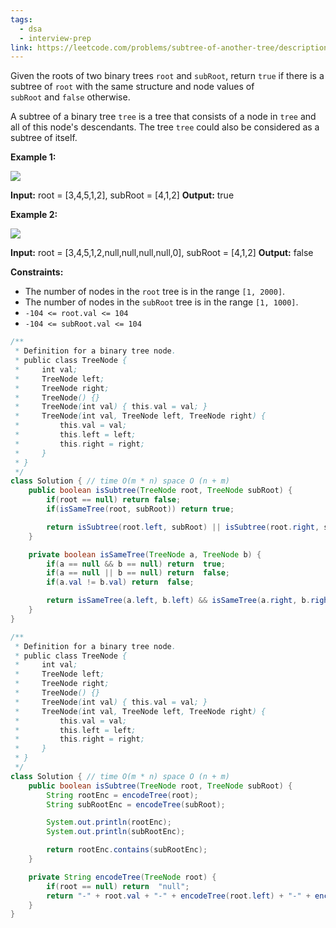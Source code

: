 ```yaml
---
tags:
  - dsa
  - interview-prep
link: https://leetcode.com/problems/subtree-of-another-tree/description/
---
```

Given the roots of two binary trees `root` and `subRoot`, return `true` if there is a subtree of `root` with the same structure and node values of `subRoot` and `false` otherwise.

A subtree of a binary tree `tree` is a tree that consists of a node in `tree` and all of this node's descendants. The tree `tree` could also be considered as a subtree of itself.

**Example 1:**

![](https://assets.leetcode.com/uploads/2021/04/28/subtree1-tree.jpg)

**Input:** root = [3,4,5,1,2], subRoot = [4,1,2]
**Output:** true

**Example 2:**

![](https://assets.leetcode.com/uploads/2021/04/28/subtree2-tree.jpg)

**Input:** root = [3,4,5,1,2,null,null,null,null,0], subRoot = [4,1,2]
**Output:** false

**Constraints:**

- The number of nodes in the `root` tree is in the range `[1, 2000]`.
- The number of nodes in the `subRoot` tree is in the range `[1, 1000]`.
- `-104 <= root.val <= 104`
- `-104 <= subRoot.val <= 104`

```Java
/**
 * Definition for a binary tree node.
 * public class TreeNode {
 *     int val;
 *     TreeNode left;
 *     TreeNode right;
 *     TreeNode() {}
 *     TreeNode(int val) { this.val = val; }
 *     TreeNode(int val, TreeNode left, TreeNode right) {
 *         this.val = val;
 *         this.left = left;
 *         this.right = right;
 *     }
 * }
 */
class Solution { // time O(m * n) space O (n + m)
    public boolean isSubtree(TreeNode root, TreeNode subRoot) {
        if(root == null) return false;
        if(isSameTree(root, subRoot)) return true;

        return isSubtree(root.left, subRoot) || isSubtree(root.right, subRoot);
    }

    private boolean isSameTree(TreeNode a, TreeNode b) {
        if(a == null && b == null) return  true;
        if(a == null || b == null) return  false;
        if(a.val != b.val) return  false;

        return isSameTree(a.left, b.left) && isSameTree(a.right, b.right);
    }
} 
```

```Java
/**
 * Definition for a binary tree node.
 * public class TreeNode {
 *     int val;
 *     TreeNode left;
 *     TreeNode right;
 *     TreeNode() {}
 *     TreeNode(int val) { this.val = val; }
 *     TreeNode(int val, TreeNode left, TreeNode right) {
 *         this.val = val;
 *         this.left = left;
 *         this.right = right;
 *     }
 * }
 */
class Solution { // time O(m * n) space O (n + m)
    public boolean isSubtree(TreeNode root, TreeNode subRoot) {
        String rootEnc = encodeTree(root);
        String subRootEnc = encodeTree(subRoot);

        System.out.println(rootEnc);
        System.out.println(subRootEnc);

        return rootEnc.contains(subRootEnc);
    }

    private String encodeTree(TreeNode root) {
        if(root == null) return  "null";
        return "-" + root.val + "-" + encodeTree(root.left) + "-" + encodeTree(root.right);
    }
}
```